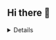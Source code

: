 ## Hi there 👋

<!--
**raja-parikchhit/raja-parikchhit** is a ✨ _special_ ✨ repository because its `README.md` (this file) appears on your GitHub profile.

Here are some ideas to get you started:

- 🔭 I’m currently working on ...
- 🌱 I’m currently learning ...
- 👯 I’m looking to collaborate on ...
- 🤔 I’m looking for help with ...
- 💬 Ask me about ...
- 📫 How to reach me: ...
- 😄 Pronouns: ...
- ⚡ Fun fact: ...
-->
<details>
Testing mermaid pie chart
<div style="display: inline-block; justify-content: space-around;">

<span style="width: 45%; display:inline">
<details>
  Backend test report
  ```mermaid
      %%{init: {"pie": {"textPosition": 0.5}, "themeVariables": {"pieOuterStrokeWidth": "5px"}}}%%
      pie showData
      title backend test coverage
      "passed cases": 10
      "failed cases": 2
```   
</details>                  
</span>
<details>
  front end test report
  <span style="width: 45%; display:inline">

```mermaid
%%{init: {"pie": {"textPosition": 0.5}, "themeVariables": {"pieOuterStrokeWidth": "5px"}}}%%
      pie showData
      title front end test coverage
      "passed cases": 15
      "failed cases" : 5
````       
</span>
</details>
</div>
</details>
